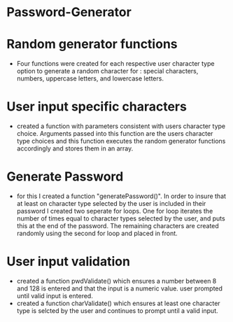 # Password-Generator

# Random generator functions 
- Four functions were created for each respective user character type option to generate a random character for : special characters, numbers, uppercase letters, and lowercase letters. 

# User input specific characters
- created a function with parameters consistent with users character type choice.  Arguments passed into this function are the users character type choices and this function executes the random generator functions accordingly and stores them in an array. 

# Generate Password
- for this I created a function "generatePassword()".  In order to insure that at least on character type selected by the user is included in their password I created two seperate for loops.  One for loop iterates the number of times equal to character types selected by the user, and puts this at the end of the password.  The remaining characters are created randomly using the second for loop and placed in front. 

# User input validation 
- created a function pwdValidate() which ensures a number between 8 and 128 is entered and that the input is a numeric value.  user prompted until valid input is entered.
- created a function charValidate() which ensures at least one character type is selcted by the user and continues to prompt until a valid input.